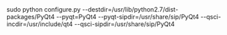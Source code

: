 ## 
sudo python configure.py --destdir=/usr/lib/python2.7/dist-packages/PyQt4 --pyqt=PyQt4 --pyqt-sipdir=/usr/share/sip/PyQt4 --qsci-incdir=/usr/include/qt4  --qsci-sipdir=/usr/share/sip/PyQt4 

